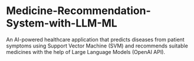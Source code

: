 # Medicine-Recommendation-System-with-LLM-ML
An AI-powered healthcare application that predicts diseases from patient symptoms using Support Vector Machine (SVM) and recommends suitable medicines with the help of Large Language Models (OpenAI API).
